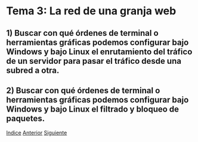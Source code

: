 # Tema 3: La red de una granja web
## 1) Buscar con qué órdenes de terminal o herramientas gráficas podemos configurar bajo Windows y bajo Linux el enrutamiento del tráfico de un servidor para pasar el tráfico desde una subred a otra. 

## 2) Buscar con qué órdenes de terminal o herramientas gráficas podemos configurar bajo Windows y bajo Linux el filtrado y bloqueo de paquetes. 


[Indice](https://github.com/JoseAdriGP/SWAP-Practicas/blob/master/README.md) [Anterior](https://github.com/JoseAdriGP/SWAP/blob/master/Ejercicios/T2.md) [Siguiente](https://github.com/JoseAdriGP/SWAP/blob/master/Ejercicios/T4.md)
